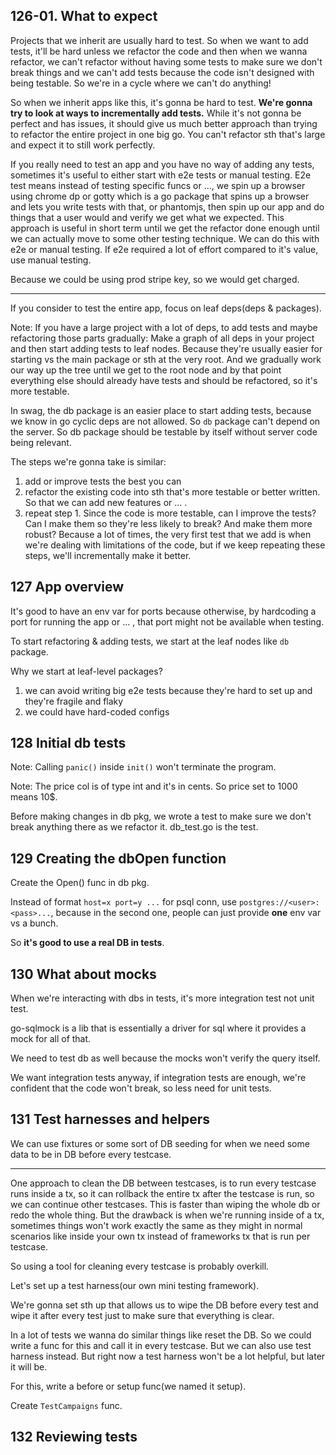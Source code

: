 ## 126-01. What to expect
Projects that we inherit are usually hard to test. So when we want to add tests, it'll be hard unless we refactor the code and then
when we wanna refactor, we can't refactor without having some tests to make sure we don't break things and we can't add tests because
the code isn't designed with being testable. So we're in a cycle where we can't do anything!

So when we inherit apps like this, it's gonna be hard to test. **We're gonna try to look at ways to incrementally add tests.**
While it's not gonna be perfect and has issues, it should give us much better approach than trying to refactor the entire project in one
big go. You can't refactor sth that's large and expect it to still work perfectly.

If you really need to test an app and you have no way of adding any tests, sometimes it's useful to either start with e2e tests or
manual testing. E2e test means instead of testing specific funcs or ..., we spin up a browser using chrome dp or gotty which is a
go package that spins up a browser and lets you write tests with that, or phantomjs, then spin up our app and do things that a user would and
verify we get what we expected. This approach is useful in short term until we get the refactor done enough until we can actually
move to some other testing technique. We can do this with e2e or manual testing. If e2e required a lot of effort compared to it's value,
use manual testing.

Because we could be using prod stripe key, so we would get charged.

---

If you consider to test the entire app, focus on leaf deps(deps & packages).

Note: If you have a large project with a lot of deps, to add tests and maybe refactoring those parts gradually:
Make a graph of all deps in your project and then start adding tests to leaf nodes. Because they're usually easier for starting vs
the main package or sth at the very root. And we gradually work our way up the tree until we get to the root node and by that point
everything else should already have tests and should be refactored, so it's more testable.

In swag, the db package is an easier place to start adding tests, because we know in go cyclic deps are not allowed. So `db` package
can't depend on the server. So db package should be testable by itself without server code being relevant.

The steps we're gonna take is similar:
1. add or improve tests the best you can
2. refactor the existing code into sth that's more testable or better written. So that we can add new features or ... .
3. repeat step 1. Since the code is more testable, can I improve the tests? Can I make them so they're less likely to break? And make
them more robust? Because a lot of times, the very first test that we add is when we're dealing with limitations of the code, but if we
keep repeating these steps, we'll incrementally make it better.

## 127 App overview
It's good to have an env var for ports because otherwise, by hardcoding a port for running the app or ... , that port might not be
available when testing.

To start refactoring & adding tests, we start at the leaf nodes like `db` package.

Why we start at leaf-level packages?

1. we can avoid writing big e2e tests because they're hard to set up and they're fragile and flaky
2. we could have hard-coded configs

## 128 Initial db tests
Note: Calling `panic()` inside `init()` won't terminate the program.

Note: The price col is of type int and it's in cents. So price set to 1000 means 10$.

Before making changes in db pkg, we wrote a test to make sure we don't break anything there as we refactor it. db_test.go is the test.

## 129 Creating the dbOpen function
Create the Open() func in db pkg.

Instead of format `host=x port=y ...` for psql conn, use `postgres://<user>:<pass>...`, because in the second one, people
can just provide **one** env var vs a bunch.

So **it's good to use a real DB in tests**.

## 130 What about mocks
When we're interacting with dbs in tests, it's more integration test not unit test.

go-sqlmock is a lib that is essentially a driver for sql where it provides a mock for all of that.

We need to test db as well because the mocks won't verify the query itself.

We want integration tests anyway, if integration tests are enough, we're confident that the code won't break, so less need for unit tests.

## 131 Test harnesses and helpers
We can use fixtures or some sort of DB seeding for when we need some data to be in DB before every testcase.

---

One approach to clean the DB between testcases, is to run every testcase runs inside a tx, so it can rollback the entire tx after
the testcase is run, so we can continue other testcases. This is faster than wiping the whole db or redo the whole thing.
But the drawback is when we're running inside of a tx, sometimes things won't work exactly the same as they might in normal scenarios like
inside your own tx instead of frameworks tx that is run per testcase.

So using a tool for cleaning every testcase is probably overkill.

Let's set up a test harness(our own mini testing framework).

We're gonna set sth up that allows us to wipe the DB before every test and wipe it after every test just to make sure that everything is clear.

In a lot of tests we wanna do similar things like reset the DB. So we could write a func for this and call it in every testcase.
But we can also use test harness instead. But right now a test harness won't be a lot helpful, but later it will be.

For this, write a before or setup func(we named it setup).

Create `TestCampaigns` func.


## 132 Reviewing tests
